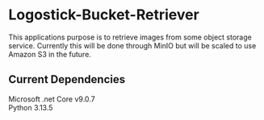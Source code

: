 # Logostick-Bucket-Retriever
This applications purpose is to retrieve images from some object storage service. Currently this will be done through MinIO but will be scaled to use Amazon S3 in the future.

## Current Dependencies
Microsoft .net Core v9.0.7  
Python 3.13.5